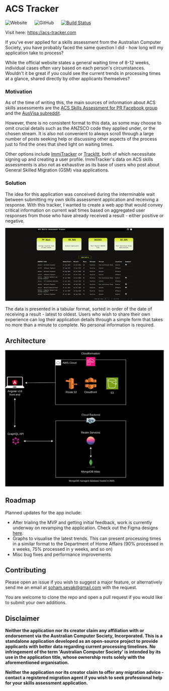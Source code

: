 # ACS Tracker

![Website](https://img.shields.io/website?url=https%3A%2F%2Facs-tracker.com%2F) &nbsp;&nbsp;&nbsp;&nbsp; ![GitHub](https://img.shields.io/github/license/awkwardlisfan/acs-skills-assessment-tracker) &nbsp;&nbsp;&nbsp;&nbsp; [![Build Status](https://img.shields.io/endpoint.svg?url=https%3A%2F%2Factions-badge.atrox.dev%2FAwkwardLiSFan%2Facs-skills-assessment-tracker%2Fbadge%3Fref%3Dmain&style=flat)](https://actions-badge.atrox.dev/AwkwardLiSFan/acs-skills-assessment-tracker/goto?ref=main) 



Visit here: https://acs-tracker.com

If you've ever applied for a skills assessment from the Australian Computer Society, you have probably faced the same question I did - how long will my application take to process? 

While the official website states a general waiting time of 8-12 weeks, individual cases often vary based on each person's circumstances. Wouldn't it be great if you could see the current trends in processing times at a glance, shared directly by other applicants themselves?

### Motivation

As of the time of writing this, the main sources of information about ACS skills assessments are the [ACS Skills Assessment for PR Facebook group](https://www.facebook.com/groups/acs4pr) and the [AusVisa subreddit](https://www.reddit.com/r/AusVisa/).

However, there is no consistent format to this data, as some may choose to omit crucial details such as the ANZSCO code they applied under, or the chosen stream. It is also not convenient to always scroll through a large number of posts seeking help or discussing other aspects of the process just to find the ones that shed light on waiting times.

Other options include [ImmiTracker](https://myimmitracker.com/) or [TrackItt](https://www.trackitt.com/australia-immigration-trackers/skills-assessment), both of which necessitate signing up and creating a user profile. ImmiTracker's data on ACS skills assessments is also not as exhaustive as its base of users who post about General Skilled Migration (GSM) visa applications.

### Solution

The idea for this application was conceived during the interminable wait between submitting my own skills assessment application and receiving a response. With this tracker, I wanted to create a web app that would convey critical information on current wait times based on aggregated user responses from those who have already received a result - either positive or negative. 

![A screenshot showing a table with recent skills assessment processing times](src/assets/images/landing_page.png)

The data is presented in a tabular format, sorted in order of the date of receiving a result - latest to oldest. Users who wish to share their own experience can log their application details through a simple form that takes no more than a minute to complete. No personal information is required.

## Architecture

![Architecture diagram for ACS Tracker](src/assets/images/architecture_diagram.png)

## Roadmap

Planned updates for the app include:

* After trialing the MVP and getting initial feedback, work is currently underway on revamping the application. Check out the Figma designs [here](https://www.figma.com/file/MUZL4nYHiGdZOlJRw6FpOI/ACS-Tracker?type=design&node-id=0%3A1&mode=design&t=g8XJaAWIkuppS1mR-1). 
* Graphs to visualise the latest trends. This can present processing times in a similar format to the Department of Home Affairs (90% processed in x weeks, 75% processed in y weeks, and so on)
* Misc bug fixes and performance improvements

## Contributing

Please open an issue if you wish to suggest a major feature, or alternatively send me an email at [soham.sevak@gmail.com](mailto:soham.sevak@gmail.com) with the request.

You are welcome to clone the repo and open a pull request if you would like to submit your own additions.

## Disclaimer

**Neither the application nor its creator claim any affiliation with or endorsement via the Australian Computer Society, Incorporated. This is a standalone application developed as an open-source project to provide applicants with better data regarding current processing timelines. No infringement of the term 'Australian Computer Society' is intended by its use in the application title, whose ownership rests solely with the aforementioned organisation.**

**Neither the application nor its creator claim to offer any migration advice - contact a registered migration agent if you wish to seek professional help for your skills assessment application.**